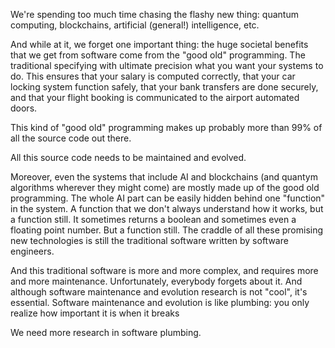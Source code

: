 We're spending too much time chasing the flashy new thing: quantum computing, blockchains, artificial (general!) intelligence, etc. 

And while at it, we forget one important thing: the huge societal benefits that we get from software come from the "good old" programming. The traditional specifying with ultimate precision what you want your systems to do. This ensures that your salary is computed correctly, that your car locking system function safely, that your bank transfers are done securely, and that your flight booking is communicated to the airport automated doors. 

This kind of "good old" programming makes up probably more than 99% of all the source code out there.

All this source code needs to be maintained and evolved.

Moreover, even the systems that include AI and blockchains (and quantym algorithms wherever they might come) are mostly made up of the good old programming. The whole AI part can be easily hidden behind one "function" in the system. A function that we don't always understand how it works, but a function still. It sometimes returns a boolean and sometimes even a floating point number. But a function still. The craddle of all these promising new technologies is still the traditional software written by software engineers. 

And this traditional software is more and more complex, and requires more and more maintenance. Unfortunately, everybody forgets about it. And although software maintenance and evolution research is not "cool", it's essential. Software maintenance and evolution is like plumbing: you only realize how important it is when it breaks

We need more research in software plumbing. 